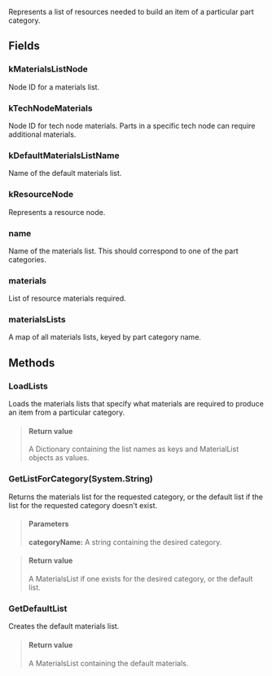             
Represents a list of resources needed to build an item of a particular part category.
        
## Fields

### kMaterialsListNode
Node ID for a materials list.
### kTechNodeMaterials
Node ID for tech node materials. Parts in a specific tech node can require additional materials.
### kDefaultMaterialsListName
Name of the default materials list.
### kResourceNode
Represents a resource node.
### name
Name of the materials list. This should correspond to one of the part categories.
### materials
List of resource materials required.
### materialsLists
A map of all materials lists, keyed by part category name.
## Methods


### LoadLists
Loads the materials lists that specify what materials are required to produce an item from a particular category.
> #### Return value
> A Dictionary containing the list names as keys and MaterialList objects as values.

### GetListForCategory(System.String)
Returns the materials list for the requested category, or the default list if the list for the requested category doesn't exist.
> #### Parameters
> **categoryName:** A string containing the desired category.

> #### Return value
> A MaterialsList if one exists for the desired category, or the default list.

### GetDefaultList
Creates the default materials list.
> #### Return value
> A MaterialsList containing the default materials.

